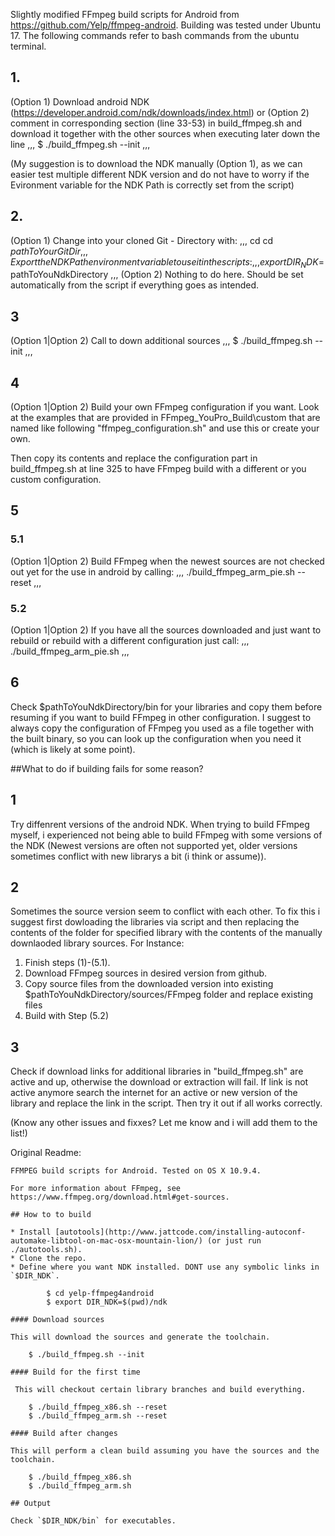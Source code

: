 Slightly modified FFmpeg build scripts for Android from https://github.com/Yelp/ffmpeg-android.
Building was tested under Ubuntu 17.
The following commands refer to bash commands from the ubuntu terminal.

## 1. 
(Option 1) Download android NDK (https://developer.android.com/ndk/downloads/index.html) or
(Option 2) comment in corresponding section (line 33-53) in build_ffmpeg.sh and
download it together with the other sources when executing later down the line
,,,
$ ./build_ffmpeg.sh --init
,,,

(My suggestion is to download the NDK manually (Option 1), as we can easier test multiple different NDK version and do not have to worry if the Evironment variable for the NDK 
Path is correctly set from the script)

## 2.
(Option 1)
Change into your cloned Git - Directory with:
,,,
cd
cd $pathToYourGitDir
,,,
Export the NDK Path environment variable to use it in the scripts:
,,,
export DIR_NDK=$pathToYouNdkDirectory
,,,
(Option 2)
Nothing to do here. Should be set automatically from the script if everything goes as intended.

## 3
(Option 1|Option 2)
Call to down additional sources
,,,
$ ./build_ffmpeg.sh --init
,,,
## 4
(Option 1|Option 2)
Build your own FFmpeg configuration if you want.
Look at the examples that are provided in FFmpeg_YouPro_Build\custom that are named like following "ffmpeg_configuration.sh" and 
use this or create your own.

Then copy its contents and replace the configuration part in build_ffmpeg.sh at line 325 to have FFmpeg build with a different or you custom configuration.

## 5
### 5.1
(Option 1|Option 2)
Build FFmpeg when the newest sources are not checked out yet for the use in android by calling:
,,,
./build_ffmpeg_arm_pie.sh --reset
,,,

### 5.2
(Option 1|Option 2)
If you have all the sources downloaded and just want to rebuild or rebuild with a different configuration just call:
,,,
./build_ffmpeg_arm_pie.sh
,,,

## 6
Check $pathToYouNdkDirectory/bin for your libraries and copy them before resuming if you want to build FFmpeg in other configuration.
I suggest to always copy the configuration of FFmpeg you used as a file together with the built binary, so you can look up the configuration when you need it (which is likely at some point).


##What to do if building fails for some reason?

## 1
Try diffenrent versions of the android NDK.
When trying to build FFmpeg myself, i experienced not being able to build FFmpeg with some versions of the NDK 
(Newest versions are often not supported yet, older versions sometimes conflict with new librarys a bit (i think or assume)).

## 2
Sometimes the source version seem to conflict with each other.
To fix this i suggest first dowloading the libraries via script and then replacing the contents of the folder for specified library with the contents of the manually downlaoded library sources.
For Instance:
1. Finish steps (1)-(5.1).
2. Download FFmpeg sources in desired version from github.
3. Copy source files from the downloaded version into existing $pathToYouNdkDirectory/sources/FFmpeg folder and replace existing files
4. Build with Step (5.2) 

## 3
Check if download links for additional libraries in "build_ffmpeg.sh" are active and up, otherwise the download or extraction will fail.
If link is not active anymore search the internet for an active or new version of the library and replace the link in the script.
Then try it out if all works correctly.


(Know any other issues and fixxes? Let me know and i will add them to the list!)


Original Readme:

```
FFMPEG build scripts for Android. Tested on OS X 10.9.4.

For more information about FFmpeg, see https://www.ffmpeg.org/download.html#get-sources.

## How to to build

* Install [autotools](http://www.jattcode.com/installing-autoconf-automake-libtool-on-mac-osx-mountain-lion/) (or just run ./autotools.sh).
* Clone the repo.
* Define where you want NDK installed. DONT use any symbolic links in `$DIR_NDK`.

        $ cd yelp-ffmpeg4android
        $ export DIR_NDK=$(pwd)/ndk

#### Download sources

This will download the sources and generate the toolchain.

    $ ./build_ffmpeg.sh --init

#### Build for the first time

 This will checkout certain library branches and build everything.

    $ ./build_ffmpeg_x86.sh --reset
    $ ./build_ffmpeg_arm.sh --reset

#### Build after changes

This will perform a clean build assuming you have the sources and the toolchain.

    $ ./build_ffmpeg_x86.sh
    $ ./build_ffmpeg_arm.sh

## Output

Check `$DIR_NDK/bin` for executables.
```
